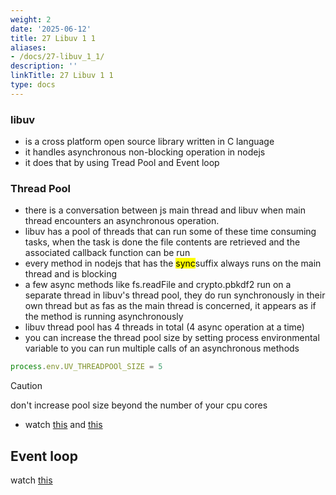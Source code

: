 ```yaml
---
weight: 2
date: '2025-06-12'
title: 27 Libuv 1 1
aliases:
- /docs/27-libuv_1_1/
description: ''
linkTitle: 27 Libuv 1 1
type: docs
---
```


### libuv
- is a cross platform open source library written in C language
- it handles asynchronous non-blocking operation in nodejs
- it does that by using Tread Pool and Event loop

### Thread Pool
- there is a conversation between js main thread and libuv when main thread encounters an asynchronous operation.
- libuv has a pool of threads that can run some of these time consuming tasks, when the task is done the file contents are retrieved and the associated callback function can be run
- every method in nodejs that has the <mark>sync</mark>suffix always runs on the main thread and is blocking
- a few async methods like fs.readFile and crypto.pbkdf2 run on a separate thread in libuv's thread pool, they do run synchronously in their own thread but as fas as the main thread is concerned, it appears as if the method is running asynchronously
- libuv thread pool has 4 threads in total (4 async operation at a time)
- you can increase the thread pool size by setting process environmental variable to you can run multiple calls of an asynchronous methods
```js
process.env.UV_THREADPOOl_SIZE = 5
```
> [!caution]
> don't increase pool size beyond the number of your cpu cores

- watch [this](https://youtu.be/I1sqnbJ1Fno?si=SGW1DyF2AtVtu2lw) and [this](https://youtu.be/3JYNNf3Iljo?si=4Fbx7DLkXTq5QrHV)

## Event loop
watch [this](https://youtu.be/L18RHG2DwwA?si=2PEaTZbAqh0vwdyC)